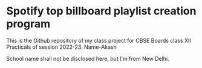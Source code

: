 # Spotify top billboard playlist creation program

This is the Github repository of my class project for CBSE Boards class XII Practicals of session 2022-23.
Name-Akash

School name shall not be disclosed here, but I'm from New Delhi.
